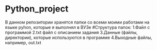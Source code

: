 # Python_project
В данном репозитории хранятся папки со всеми моими работами на языке pyhon, которые я выполнял в ВУЗе
#Структура папок:
  1.Файл с программой
  2.txt файл с описанием задания
  3.Данные (файлы, директории), которые используются в программе
  4.Выходные файлы, например, out.txt
